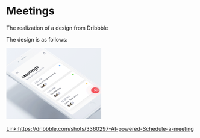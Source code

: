 # Meetings

The realization of a design from Dribbble

The design is as follows:

 <img src="design/meet-2.gif" width="50%" height="50%">

<Link:https://dribbble.com/shots/3360297-AI-powered-Schedule-a-meeting>
